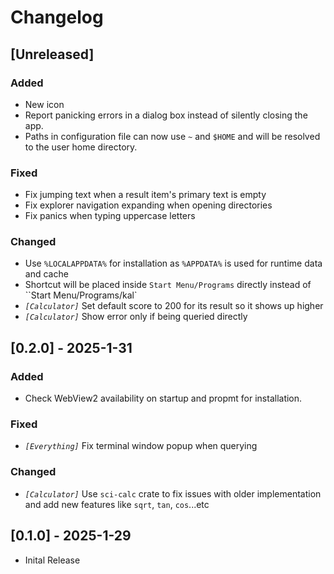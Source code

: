 # Changelog

## [Unreleased]

### Added

- New icon
- Report panicking errors in a dialog box instead of silently closing the app.
- Paths in configuration file can now use `~` and `$HOME` and will be resolved to the user home directory.

### Fixed

- Fix jumping text when a result item's primary text is empty
- Fix explorer navigation expanding when opening directories
- Fix panics when typing uppercase letters

### Changed

- Use `%LOCALAPPDATA%` for installation as `%APPDATA%` is used for runtime data and cache
- Shortcut will be placed inside `Start Menu/Programs` directly instead of ``Start Menu/Programs/kal`
- _`[Calculator]`_ Set default score to 200 for its result so it shows up higher
- _`[Calculator]`_ Show error only if being queried directly

## [0.2.0] - 2025-1-31

### Added

- Check WebView2 availability on startup and propmt for installation.

### Fixed

- _`[Everything]`_ Fix terminal window popup when querying

### Changed

- _`[Calculator]`_ Use `sci-calc` crate to fix issues with older implementation and add new features like `sqrt`, `tan`, `cos`...etc

## [0.1.0] - 2025-1-29

- Inital Release
